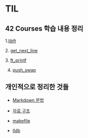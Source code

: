 # TIL
## 42 Courses 학습 내용 정리  
1.[libft][libftlink]

[libftlink]: https://github.com/kshim1208/TIL/tree/main/42Courses/libft
2. [get_next_line][gnllink]

[gnllink]: https://github.com/kshim1208/TIL/tree/main/42Courses/get_next_line
3. [ft_printf][ft_pflink]
  
[ft_pflink]: https://github.com/kshim1208/TIL/tree/main/42Courses/ft_printf  
  
4. [push_swap][push_swaplink]

[push_swaplink]: https://github.com/kshim1208/TIL/blob/main/42Courses/push_swap/README.md
  
  
## 개인적으로 정리한 것들  
  
* [Markdown 문법][MDgrammar]

[MDgrammar]:https://github.com/kshim1208/TIL/tree/main/%EA%B0%9C%EC%9D%B8%20%EC%A0%95%EB%A6%AC/Markdown%20%EB%AC%B8%EB%B2%95

* [자료 구조][DataStructure]

[DataStructure]:https://github.com/kshim1208/TIL/tree/main/%EA%B0%9C%EC%9D%B8%20%EC%A0%95%EB%A6%AC/%EC%9E%90%EB%A3%8C%20%EA%B5%AC%EC%A1%B0

* [makefile][makefilelink]   

[makefilelink]:https://github.com/kshim1208/TIL/tree/main/42Courses/libft/makefile/README.md    

* [lldb][lldblink]

[lldblink]:https://github.com/kshim1208/TIL/tree/main/%EA%B0%9C%EC%9D%B8%20%EC%A0%95%EB%A6%AC/lldb



